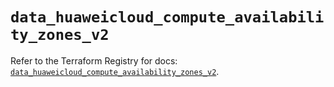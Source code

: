 # `data_huaweicloud_compute_availability_zones_v2`

Refer to the Terraform Registry for docs: [`data_huaweicloud_compute_availability_zones_v2`](https://registry.terraform.io/providers/huaweicloud/huaweicloud/1.71.1/docs/data-sources/compute_availability_zones_v2).
